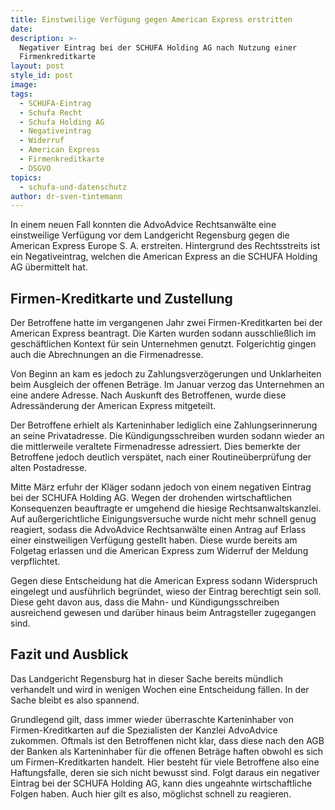 ```yaml
---
title: Einstweilige Verfügung gegen American Express erstritten
date:
description: >-
  Negativer Eintrag bei der SCHUFA Holding AG nach Nutzung einer
  Firmenkreditkarte
layout: post
style_id: post
image:
tags:
  - SCHUFA-Eintrag
  - Schufa Recht
  - Schufa Holding AG
  - Negativeintrag
  - Widerruf
  - American Express
  - Firmenkreditkarte
  - DSGVO
topics:
  - schufa-und-datenschutz
author: dr-sven-tintemann
---
```


In einem neuen Fall konnten die AdvoAdvice Rechtsanwälte eine einstweilige Verfügung vor dem Landgericht Regensburg gegen die American Express Europe S. A. erstreiten. Hintergrund des Rechtsstreits ist ein Negativeintrag, welchen die American Express an die SCHUFA Holding AG übermittelt hat.

## Firmen-Kreditkarte und Zustellung

Der Betroffene hatte im vergangenen Jahr zwei Firmen-Kreditkarten bei der American Express beantragt. Die Karten wurden sodann ausschlie&szlig;lich im geschäftlichen Kontext für sein Unternehmen genutzt. Folgerichtig gingen auch die Abrechnungen an die Firmenadresse.

Von Beginn an kam es jedoch zu Zahlungsverzögerungen und Unklarheiten beim Ausgleich der offenen Beträge. Im Januar verzog das Unternehmen an eine andere Adresse. Nach Auskunft des Betroffenen, wurde diese Adressänderung der American Express mitgeteilt.&nbsp;

Der Betroffene erhielt als Karteninhaber lediglich eine Zahlungserinnerung an seine Privatadresse. Die Kündigungsschreiben wurden sodann wieder an die mittlerweile veraltete Firmenadresse adressiert. Dies bemerkte der Betroffene jedoch deutlich verspätet, nach einer Routineüberprüfung der alten Postadresse.

Mitte März erfuhr der Kläger sodann jedoch von einem negativen Eintrag bei der SCHUFA Holding AG. Wegen der drohenden wirtschaftlichen Konsequenzen beauftragte er umgehend die hiesige Rechtsanwaltskanzlei. Auf au&szlig;ergerichtliche Einigungsversuche wurde nicht mehr schnell genug reagiert, sodass die AdvoAdvice Rechtsanwälte einen Antrag auf Erlass einer einstweiligen Verfügung gestellt haben. Diese wurde bereits am Folgetag erlassen und die American Express zum Widerruf der Meldung verpflichtet.

Gegen diese Entscheidung hat die American Express sodann Widerspruch eingelegt und ausführlich begründet, wieso der Eintrag berechtigt sein soll. Diese geht davon aus, dass die Mahn- und Kündigungsschreiben ausreichend gewesen und darüber hinaus beim Antragsteller zugegangen sind.&nbsp;

## Fazit und Ausblick

Das Landgericht Regensburg hat in dieser Sache bereits mündlich verhandelt und wird in wenigen Wochen eine Entscheidung fällen. In der Sache bleibt es also spannend.

Grundlegend gilt, dass immer wieder überraschte Karteninhaber von Firmen-Kreditkarten auf die Spezialisten der Kanzlei AdvoAdvice zukommen. Oftmals ist den Betroffenen nicht klar, dass diese nach den AGB der Banken als Karteninhaber für die offenen Beträge haften obwohl es sich um Firmen-Kreditkarten handelt. Hier besteht für viele Betroffene also eine Haftungsfalle, deren sie sich nicht bewusst sind. Folgt daraus ein negativer Eintrag bei der SCHUFA Holding AG, kann dies ungeahnte wirtschaftliche Folgen haben. Auch hier gilt es also, möglichst schnell zu reagieren.

&nbsp;